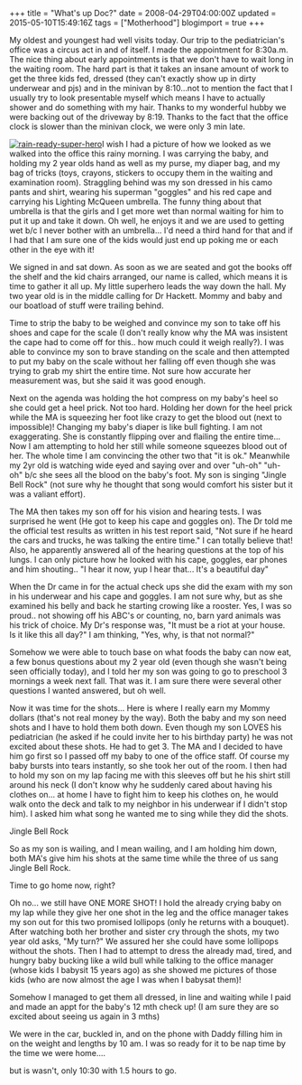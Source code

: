 +++
title = "What's up Doc?"
date = 2008-04-29T04:00:00Z
updated = 2015-05-10T15:49:16Z
tags = ["Motherhood"]
blogimport = true 
+++

My oldest and youngest had well visits today. Our trip to the pediatrician's office was a circus act in and of itself. I made the appointment for 8:30a.m. The nice thing about early appointments is that we don't have to wait long in the waiting room. The hard part is that it takes an insane amount of work to get the three kids fed, dressed (they can't exactly show up in dirty underwear and pjs) and in the minivan by 8:10...not to mention the fact that I usually try to look presentable myself which means I have to actually shower and do something with my hair. Thanks to my wonderful hubby we were backing out of the driveway by 8:19. Thanks to the fact that the office clock is slower than the minivan clock, we were only 3 min late.  

[![rain-ready-super-hero](https://latc.s3.amazonaws.com/wp-content/uploads/2008/04/rain-ready-super-hero-201x300.jpg "rain-ready-super-hero")](https://latc.s3.amazonaws.com/wp-content/uploads/2008/04/rain-ready-super-hero.jpg)I wish I had a picture of how we looked as we walked into the office this rainy morning. I was carrying the baby, and holding my 2 year olds hand as well as my purse, my diaper bag, and my bag of tricks (toys, crayons, stickers to occupy them in the waiting and examination room). Straggling behind was my son dressed in his camo pants and shirt, wearing his superman "goggles" and his red cape and carrying his Lighting McQueen umbrella. The funny thing about that umbrella is that the girls and I get more wet than normal waiting for him to put it up and take it down. Oh well, he enjoys it and we are used to getting wet b/c I never bother with an umbrella... I'd need a third hand for that and if I had that I am sure one of the kids would just end up poking me or each other in the eye with it!  

We signed in and sat down. As soon as we are seated and got the books off the shelf and the kid chairs arranged, our name is called, which means it is time to gather it all up. My little superhero leads the way down the hall. My two year old is in the middle calling for Dr Hackett. Mommy and baby and our boatload of stuff were trailing behind.  

Time to strip the baby to be weighed and convince my son to take off his shoes and cape for the scale (I don't really know why the MA was insistent the cape had to come off for this.. how much could it weigh really?). I was able to convince my son to brave standing on the scale and then attempted to put my baby on the scale without her falling off even though she was trying to grab my shirt the entire time. Not sure how accurate her measurement was, but she said it was good enough.  

Next on the agenda was holding the hot compress on my baby's heel so she could get a heel prick. Not too hard. Holding her down for the heel prick while the MA is squeezing her foot like crazy to get the blood out (next to impossible)! Changing my baby's diaper is like bull fighting. I am not exaggerating. She is constantly flipping over and flailing the entire time... Now I am attempting to hold her still while someone squeezes blood out of her. The whole time I am convincing the other two that "it is ok." Meanwhile my 2yr old is watching wide eyed and saying over and over "uh-oh" "uh-oh" b/c she sees all the blood on the baby's foot. My son is singing "Jingle Bell Rock" (not sure why he thought that song would comfort his sister but it was a valiant effort).  

The MA then takes my son off for his vision and hearing tests. []() I was surprised he went (He got to keep his cape and goggles on). The Dr told me the official test results as written in his test report said, "Not sure if he heard the cars and trucks, he was talking the entire time." I can totally believe that! Also, he apparently answered all of the hearing questions at the top of his lungs. I can only picture how he looked with his cape, goggles, ear phones and him shouting.. "I hear it now, yup I hear that... It's a beautiful day"  

When the Dr came in for the actual check ups she did the exam with my son in his underwear and his cape and goggles. I am not sure why, but as she examined his belly and back he starting crowing like a rooster. Yes, I was so proud.. not showing off his ABC's or counting, no, barn yard animals was his trick of choice. My Dr's response was, "It must be a riot at your house. Is it like this all day?" I am thinking, "Yes, why, is that not normal?"  

Somehow we were able to touch base on what foods the baby can now eat, a few bonus questions about my 2 year old (even though she wasn't being seen officially today), and I told her my son was going to go to preschool 3 mornings a week next fall. That was it. I am sure there were several other questions I wanted answered, but oh well.  

Now it was time for the shots... Here is where I really earn my Mommy dollars (that's not real money by the way). Both the baby and my son need shots and I have to hold them both down. Even though my son LOVES his pediatrician (he asked if he could invite her to his birthday party) he was not excited about these shots. He had to get 3. The MA and I decided to have him go first so I passed off my baby to one of the office staff. Of course my baby bursts into tears instantly, so she took her out of the room. I then had to hold my son on my lap facing me with this sleeves off but he his shirt still around his neck (I don't know why he suddenly cared about having his clothes on... at home I have to fight him to keep his clothes on, he would walk onto the deck and talk to my neighbor in his underwear if I didn't stop him). I asked him what song he wanted me to sing while they did the shots.  

Jingle Bell Rock  

So as my son is wailing, and I mean wailing, and I am holding him down, both MA's give him his shots at the same time while the three of us sang Jingle Bell Rock.  

Time to go home now, right?  

Oh no... we still have ONE MORE SHOT! I hold the already crying baby on my lap while they give her one shot in the leg and the office manager takes my son out for this two promised lollipops (only he returns with a bouquet). After watching both her brother and sister cry through the shots, my two year old asks, "My turn?" We assured her she could have some lollipops without the shots. Then I had to attempt to dress the already mad, tired, and hungry baby bucking like a wild bull while talking to the office manager (whose kids I babysit 15 years ago) as she showed me pictures of those kids (who are now almost the age I was when I babysat them)!  

Somehow I managed to get them all dressed, in line and waiting while I paid and made an appt for the baby's 12 mth check up! (I am sure they are so excited about seeing us again in 3 mths)  

We were in the car, buckled in, and on the phone with Daddy filling him in on the weight and lengths by 10 am. I was so ready for it to be nap time by the time we were home....

but is  wasn't, only 10:30 with 1.5 hours to go. 


